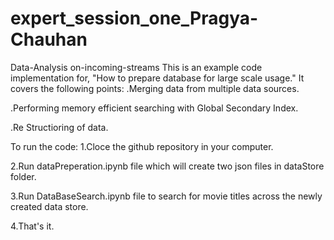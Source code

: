 # expert_session_one_Pragya-Chauhan
Data-Analysis on-incoming-streams
This is an example code implementation for, "How to prepare database for large scale usage."
It covers the following points:
.Merging data from multiple data sources.

.Performing memory efficient searching with Global Secondary Index.

.Re Structioring of data.

To run the code:
1.Cloce the github repository in your computer.

2.Run dataPreperation.ipynb file which will create two json files in dataStore folder.

3.Run DataBaseSearch.ipynb file to search for movie titles across the newly created data store.

4.That's it.

